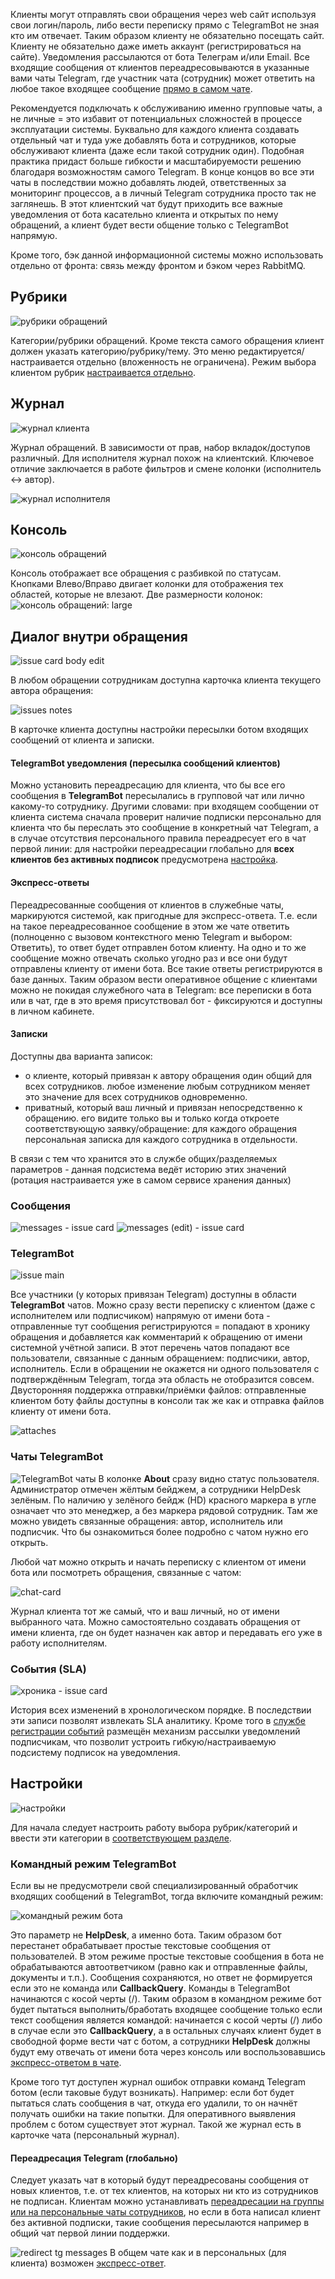 Клиенты могут отправлять свои обращения через web сайт используя свои логин/пароль, либо вести переписку прямо с TelegramBot не зная кто им отвечает. Таким образом клиенту не обязательно посещать сайт. Клиенту не обязательно даже иметь аккаунт (регистрироваться на сайте). Уведомления рассылаются от бота Телеграм и/или Email. Все входящие сообщения от клиентов переадресовываются в указанные вами чаты Telegram, где участник чата (сотрудник) может ответить на любое такое входящее сообщение [прямо в самом чате](https://github.com/badhitman/BlankCRM/tree/main/HelpdeskService#%D1%8D%D0%BA%D1%81%D0%BF%D1%80%D0%B5%D1%81%D1%81-%D0%BE%D1%82%D0%B2%D0%B5%D1%82%D1%8B).

Рекомендуется подключать к обслуживанию именно групповые чаты, а не личные = это избавит от потенциальных сложностей в процессе эксплуатации системы. Буквально для каждого клиента создавать отдельный чат и туда уже добавлять бота и сотрудников, которые обслуживают клиента (даже если такой сотрудник один). Подобная практика придаст больше гибкости и масштабируемости решению благодаря возможностям самого Telegram. В конце концов во все эти чаты в последствии можно добавлять людей, ответственных за мониторинг процессов, а в личный Telegram сотрудника просто так не заглянешь. В этот клиентский чат будут приходить все важные уведомления от бота касательно клиента и открытых по нему обращений, а клиент будет вести общение только с TelegramBot напрямую.

Кроме того, бэк данной информационной системы можно использовать отдельно от фронта: связь между фронтом и бэком через RabbitMQ.

## Рубрики
![рубрики обращений](img/rubric-view.png)

Категории/рубрики обращений. Кроме текста самого обращения клиент должен указать категорию/рубрику/тему. Это меню редактируется/настраивается отдельно (вложенность не ограничена). Режим выбора клиентом рубрик [настраивается отдельно](https://github.com/badhitman/BlankCRM/tree/main/HelpdeskService#%D0%BD%D0%B0%D1%81%D1%82%D1%80%D0%BE%D0%B9%D0%BA%D0%B8).

## Журнал
![журнал клиента](img/journal.png)

Журнал обращений. В зависимости от прав, набор вкладок/доступов различный.
Для исполнителя журнал похож на клиентский. Ключевое отличие заключается в работе фильтров и смене колонки (исполнитель <-> автор).

![журнал исполнителя](img/journal-executor.png)

## Консоль
![консоль обращений](img/console-issues.png)

Консоль отображает все обращения с разбивкой по статусам. Кнопками Влево/Вправо двигает колонки для отображения тех областей, которые не влезают. Две размерности колонок:
![консоль обращений: large](img/console-issues-large.png)

## Диалог внутри обращения
![issue card body edit](img/issue-card-edit-body.png)

В любом обращении сотрудникам доступна карточка клиента текущего автора обращения:

![issues notes](img/issues-notes.png)

В карточке клиента доступны настройки пересылки ботом входящих сообщений от клиента и записки.

#### TelegramBot уведомления (пересылка сообщений клиентов)
Можно установить переадресацию для клиента, что бы все его сообщения в **TelegramBot** пересылались в групповой чат или лично какому-то сотруднику. Другими словами: при входящем сообщении от клиента система сначала проверит наличие подписки персонально для клиента что бы переслать это сообщение в конкретный чат Telegram, а в случае отсутствия персонального правила переадресует его в чат первой линии: для настройки переадресации глобально для **всех клиентов без активных подписок** предусмотрена [настройка](https://github.com/badhitman/BlankCRM/tree/main/HelpdeskService#%D0%BF%D0%B5%D1%80%D0%B5%D0%B0%D0%B4%D1%80%D0%B5%D1%81%D0%B0%D1%86%D0%B8%D1%8F-telegram-%D0%B3%D0%BB%D0%BE%D0%B1%D0%B0%D0%BB%D1%8C%D0%BD%D0%BE). 

#### Экспресс-ответы
Переадресованные сообщения от клиентов в служебные чаты, маркируются системой, как пригодные для экспресс-ответа. Т.е. если на такое переадресованное сообщение в этом же чате ответить (полноценно с вызовом контекстного меню Telegram и выбором: Ответить), то ответ будет отправлен ботом клиенту. На одно и то же сообщение можно отвечать сколько угодно раз и все они будут отправлены клиенту от имени бота. Все такие ответы регистрируются в базе данных. Таким образом вести оперативное общение с клиентами можно не покидая служебного чата в Telegram: все переписки в бота или в чат, где в это время присутствовал бот - фиксируются и доступны в личном кабинете.

#### Записки
Доступны два варианта записок:
- о клиенте, который привязан к автору обращения один общий для всех сотрудников. любое изменение любым сотрудником меняет это значение для всех сотрудников одновременно.
- приватный, который ваш личный и привязан непосредственно к обращению. его видите только вы и только когда откроете соответствующую заявку/обращение: для каждого обращения персональная записка для каждого сотрудника в отдельности.

В связи с тем что хранится это в службе общих/разделяемых параметров - данная подсистема ведёт историю этих значений (ротация настраивается уже в самом сервисе хранения данных)

### Сообщения
![messages - issue card](img/issue-card-messages.png)
![messages (edit) - issue card](img/issue-card-messages-edit.png)

### TelegramBot
![issue main](img/issue-main.png)

Все участники (у которых привязан Telegram) доступны в области **TelegramBot** чатов. Можно сразу вести переписку с клиентом (даже с исполнителем или подписчиком) напрямую от имени бота - отправленные тут сообщения регистрируются = попадают в хронику обращения и добавляется как комментарий к обращению от имени системной учётной записи. В этот перечень чатов попадают все пользователи, связанные с данным обращением: подписчики, автор, исполнитель. Если в обращении не окажется ни одного пользователя с подтверждённым Telegram, тогда эта область не отобразится совсем.
Двусторонняя поддержка отправки/приёмки файлов: отправленные клиентом боту файлы доступны в консоли так же как и отправка файлов клиенту от имени бота.

![attaches](img/telegram-messages-attaches.png)

### Чаты TelegramBot
![TelegramBot чаты](img/telegram-chats.png)
В колонке **About** сразу видно статус пользователя. Администратор отмечен жёлтым бейджем, а сотрудники HelpDesk зелёным. По наличию у зелёного бейдж (HD) красного маркера в угле означает что это менеджер, а без маркера рядовой сотрудник. Там же можно увидеть связанные обращения: автор, исполнитель или подписчик. Что бы ознакомиться более подробно с чатом нужно его открыть.

Любой чат можно открыть и начать переписку с клиентом от имени бота или посмотреть обращения, связанные с чатом:

![chat-card](img/chat-card-page.png)

Журнал клиента тот же самый, что и ваш личный, но от имени выбранного чата. Можно самостоятельно создавать обращения от имени клиента, где он будет назначен как автор и передавать его уже в работу исполнителям.

### События (SLA)
![хроника - issue card](img/issue-card-pulse-journal.png)

История всех изменений в хронологическом порядке. В последствии эти записи позволят извлекать SLA аналитику. Кроме того в [службе регистрации событий](/HelpdeskService/Services/Receives/issues/pulse/PulseIssueReceive.cs) размещён механизм рассылки уведомлений подписчикам, что позволит устроить гибкую/настраиваемую подсистему подписок на уведомления.

## Настройки
![настройки](img/configs.png)

Для начала следует настроить работу выбора рубрик/категорий и ввести эти категории в [соответствующем разделе](https://github.com/badhitman/BlankCRM/tree/main/HelpdeskService#%D1%80%D1%83%D0%B1%D1%80%D0%B8%D0%BA%D0%B8).

### Командный режим TelegramBot
Если вы не предусмотрели свой специализированный обработчик входящих сообщений в TelegramBot, тогда включите командный режим:

![командный режим бота](img/config-tg-command-mode.png)

Это параметр не **HelpDesk**, а именно бота. Таким образом бот перестанет обрабатывает простые текстовые сообщения от пользователей. В этом режиме простые текстовые сообщения в бота не обрабатываются автоответчиком (равно как и отправленные файлы, документы и т.п.). Сообщения сохраняются, но ответ не формируется если это не команда или **CallbackQuery**. Команды в TelegramBot начинаются с косой черты (/). Таким образом в командном режиме бот будет пытаться выполнить/бработать входящее сообщение только если текст сообщения является командой: начинается с косой черты (/) либо в случае если это **CallbackQuery**, а в остальных случаях клиент будет в свободной форме вести чат с ботом, а сотрудники **HelpDesk** должны будут ему отвечать от имени бота через консоль или воспользовавшись [экспресс-ответом в чате](https://github.com/badhitman/BlankCRM/tree/main/HelpdeskService#%D1%8D%D0%BA%D1%81%D0%BF%D1%80%D0%B5%D1%81%D1%81-%D0%BE%D1%82%D0%B2%D0%B5%D1%82%D1%8B).

Кроме того тут доступен журнал ошибок отправки команд Telegram ботом (если таковые будут возникать). Например: если бот будет пытаться слать сообщения в чат, откуда его удалили, то он начнёт получать ошибки на такие попытки. Для оперативного выявления проблем с ботом существует этот журнал. Такой же журнал есть в карточке чата (персональный журнал).

#### Переадресация Telegram (глобально)
Следует указать чат в который будут переадресованы сообщения от новых клиентов, т.е. от тех клиентов, на которых ни кто из сотрудников не подписан. Клиентам можно устанавливать [переадресации на группы или на персональные чаты сотрудников](https://github.com/badhitman/BlankCRM/tree/main/HelpdeskService#telegrambot-%D1%83%D0%B2%D0%B5%D0%B4%D0%BE%D0%BC%D0%BB%D0%B5%D0%BD%D0%B8%D1%8F-%D0%BF%D0%B5%D1%80%D0%B5%D1%81%D1%8B%D0%BB%D0%BA%D0%B0-%D1%81%D0%BE%D0%BE%D0%B1%D1%89%D0%B5%D0%BD%D0%B8%D0%B9-%D0%BA%D0%BB%D0%B8%D0%B5%D0%BD%D1%82%D0%BE%D0%B2), но если в бота написал клиент без активной подписки, такие сообщения пересылаются например в общий чат первой линии поддержки.

![redirect tg messages](img/config-helpdesk-anon.png)
В общем чате как и в персональных (для клиента) возможен [экспресс-ответ](https://github.com/badhitman/BlankCRM/tree/main/HelpdeskService#%D1%8D%D0%BA%D1%81%D0%BF%D1%80%D0%B5%D1%81%D1%81-%D0%BE%D1%82%D0%B2%D0%B5%D1%82%D1%8B).